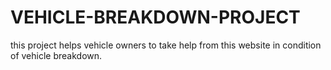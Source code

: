 # VEHICLE-BREAKDOWN-PROJECT
this project helps vehicle owners to take help from this website in condition of vehicle breakdown.
